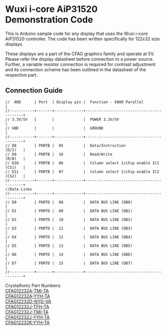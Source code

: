 # Wuxi i-core AiP31520 Demonstration Code
This is Arduino sample code for any display that uses the Wuxi i-core AiP31520 controller. The code has been written specifically for 122x32 size displays. 

These displays are a part of the CFAG graphics family and operate at 5V. Please refer the display datasheet before connection to a power source. Further, a variable resistor connection is required for contrast adjustment and its connection scheme has been outlined in the datasheet of the respective part.

## Connection Guide
```
//  ARD      | Port  | Display pin |  Function - 6800 Parallel                |
//-----------+-------+-------------+------------------------------------------+
// 3.3V/5V   |       |             |  POWER 3.3V/5V                           |
// GND       |       |             |  GROUND                                  |
//-----------+-------+-------------+------------------------------------------+
// D8        | PORTB |  05         |  Data/Instruction                (D/I)   |
// D9        | PORTB |  16         |  Read/Write                      (R/W)   |
// D10       | PORTB |  06         |  Column select 1/chip enable IC1 (CS1)   |
// D11       | PORTB |  07         |  Column select 2/chip enable IC2 (CS2)   |
//-----------+-------+-------------+------------------------------------------+
//Data Lines
//-----------+-------+-------------+------------------------------------------+
// D0        | PORTD |  08         |  DATA BUS LINE (DB0)                     |
// D1        | PORTD |  09         |  DATA BUS LINE (DB1)                     |
// D2        | PORTD |  10         |  DATA BUS LINE (DB2)                     |
// D3        | PORTD |  11         |  DATA BUS LINE (DB3)                     |
// D4        | PORTD |  12         |  DATA BUS LINE (DB4)                     |
// D5        | PORTD |  13         |  DATA BUS LINE (DB5)                     |
// D6        | PORTD |  14         |  DATA BUS LINE (DB6)                     |
// D7        | PORTD |  15         |  DATA BUS LINE (DB7)                     |
//-----------+-------+-------------+------------------------------------------+
```


Crystalfontz Part Numbers:\
[CFAG12232A-TMI-TA](https://www.crystalfontz.com/product/cfag12232atmita-graphical-display-module-lcd-122x32)\
[CFAG12232A-YYH-TA](https://www.crystalfontz.com/product/cfag12232ayyhta-122x32-graphical-lcd-display-module)\
[CFAG12232D-NYG-VA](https://www.crystalfontz.com/product/cfag12232dnygva-122x32-graphic-display-module)\
[CFAG12232J-TFH-TA](https://www.crystalfontz.com/product/cfag12232jtfhta-graphic-lcd-module-122x32)\
[CFAG12232J-TMI-TA](https://www.crystalfontz.com/product/cfag12232jtmita-lcd-module-122x32-graphic)\
[CFAG12232J-YYH-TA](https://www.crystalfontz.com/product/cfag12232jyyhta-graphic-lcd-122x32)\
[CFAG12232K-YYH-TA](https://www.crystalfontz.com/product/cfag12232kyyhta-graphical-lcd-module-122x32)
